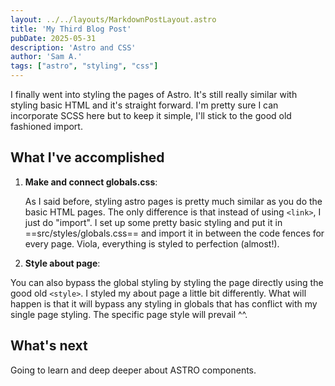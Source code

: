 ```yaml
---
layout: ../../layouts/MarkdownPostLayout.astro
title: 'My Third Blog Post'
pubDate: 2025-05-31
description: 'Astro and CSS'
author: 'Sam A.'
tags: ["astro", "styling", "css"]
---
```


I finally went into styling the pages of Astro. It's still really similar with styling basic HTML and it's straight forward. I'm pretty sure I can incorporate SCSS here but to keep it simple, I'll stick to the good old fashioned import.

## What I've accomplished

1. **Make and connect globals.css**:
   
   As I said before, styling astro pages is pretty much similar as you do the basic HTML pages. The only difference is that instead of using `<link>`, I just do "import". I set up some pretty basic styling and put it in ==src/styles/globals.css== and import it in between the code fences for every page. Viola, everything is styled to perfection (almost!).

2. **Style about page**: 
  
  You can also bypass the global styling by styling the page directly using the good old `<style>`. I styled my about page a little bit differently. What will happen is that it will bypass any styling in globals that has conflict with my single page styling. The specific page style will prevail ^^.
   

## What's next

Going to learn and deep deeper about ASTRO components. 